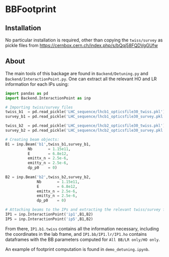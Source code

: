 
# BBFootprint

## Installation
No particular installation is required, other than copying the `twiss/survey` as pickle files from
https://cernbox.cern.ch/index.php/s/bQqj58FQDVgGUfw


## About

The main tools of this backage are found in `Backend/Detuning.py` and `Backend/InteractionPoint.py`. One can extract all the relevant HO and LR information for each IPs using:
```python
import pandas as pd
import Backend.InteractionPoint as inp

# Importing twiss/survey files
twiss_b1  = pd.read_pickle('LHC_sequence/lhcb1_opticsfile30_twiss.pkl')
survey_b1 = pd.read_pickle('LHC_sequence/lhcb1_opticsfile30_survey.pkl')

twiss_b2  = pd.read_pickle('LHC_sequence/lhcb2_opticsfile30_twiss.pkl')
survey_b2 = pd.read_pickle('LHC_sequence/lhcb2_opticsfile30_survey.pkl')

# Creating beam objects:    
B1 = inp.Beam('b1',twiss_b1,survey_b1,
          Nb       = 1.15e11,
          E        = 6.8e12,
          emittx_n = 2.5e-6,
          emitty_n = 2.5e-6,
          dp_p0    = 0)
    
B2 = inp.Beam('b2',twiss_b2,survey_b2,
              Nb       = 1.15e11,
              E        = 6.8e12,
              emittx_n = 2.5e-6,
              emitty_n = 2.5e-6,
              dp_p0    = 0)

# Attaching beams to the IPs and extracting the relevant twiss/survey for the IP
IP1 = inp.InteractionPoint('ip1',B1,B2)
IP5 = inp.InteractionPoint('ip5',B1,B2)
```

From there, `IP1.b1.twiss` contains all the information necessary, including the coordinates in the lab frame, and `IP1.bb/IP1.lr/IP1.ho` contains dataframes with the BB parameters computed for `All BB/LR only/HO only`.

An example of footprint computation is found in `demo_detuning.ipynb`.
